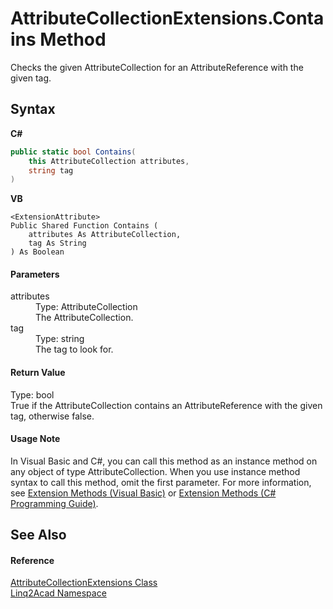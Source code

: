 # AttributeCollectionExtensions.Contains Method 
 

Checks the given AttributeCollection for an AttributeReference with the given tag.

## Syntax

**C#**<br />
``` C#
public static bool Contains(
	this AttributeCollection attributes,
	string tag
)
```

**VB**<br />
``` VB
<ExtensionAttribute>
Public Shared Function Contains ( 
	attributes As AttributeCollection,
	tag As String
) As Boolean
```


#### Parameters
<dl><dt>attributes</dt><dd>Type: AttributeCollection<br />The AttributeCollection.</dd><dt>tag</dt><dd>Type: string<br />The tag to look for.</dd></dl>

#### Return Value
Type: bool<br />True if the AttributeCollection contains an AttributeReference with the given tag, otherwise false.

#### Usage Note
In Visual Basic and C#, you can call this method as an instance method on any object of type AttributeCollection. When you use instance method syntax to call this method, omit the first parameter. For more information, see <a href="https://docs.microsoft.com/dotnet/visual-basic/programming-guide/language-features/procedures/extension-methods" target="_blank" rel="noopener noreferrer">Extension Methods (Visual Basic)</a> or <a href="https://docs.microsoft.com/dotnet/csharp/programming-guide/classes-and-structs/extension-methods" target="_blank" rel="noopener noreferrer">Extension Methods (C# Programming Guide)</a>.

## See Also


#### Reference
<a href="T_Linq2Acad_AttributeCollectionExtensions.md">AttributeCollectionExtensions Class</a><br /><a href="N_Linq2Acad.md">Linq2Acad Namespace</a><br />
